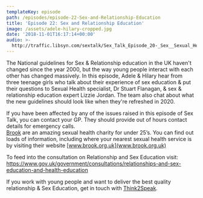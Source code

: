 ```yaml
---
templateKey: episode
path: /episodes/episode-22-Sex-and-Relationship-Education
title: 'Episode 22: Sex and Relationship Education'
image: /assets/adele-hilary-cropped.jpg
date: '2018-11-01T16:17:14+00:00'
audio: >-
  http://traffic.libsyn.com/sextalk/Sex_Talk_Episode_20-_Sex__Sexual_Health_Later_in_Life_Podcast.mp3
---
```

The National guidelines for Sex & Relationship education in the UK haven't changed since the year 2000, but the way young people interact with each other has changed massively. In this episode, Adele & Hilary hear from three teenage girls who talk about their experience of sex education & put their questions to Sexual Health specialist, Dr Stuart Flanagan, & sex & relationship education expert Lizzie Jordan. The team also chat about what the new guidelines should look like when they're refreshed in 2020.

If you have been affected by any of the issues raised in this episode of Sex Talk, you can contact your GP. They should provide out of hours contact details for emergency calls.  [Brook](www.brook.org.uk) are an amazing sexual health charity for under 25’s. You can find out loads of information, including where your nearest sexual health service is by visiting their website [www.brook.org.uk](www.brook.org.uk)

To feed into the consultation on Relationship and Sex Education visit: <https://www.gov.uk/government/consultations/relationships-and-sex-education-and-health-education>

If you work with young people and want to deliver the best quality relationship & Sex Education, get in touch with [Think2Speak](https://www.think2speak.com/).
